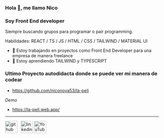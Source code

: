 ### Hola 👋, me llamo Nico
### Soy Front End developer
Siempre buscando grupos para programar o pair programming.


Habilidades: REACT / TS / JS / HTML / CSS / TAILWIND / MATERIAL UI

- 🔭 Estoy trabajando en proyectos como Front End Developer para una empresa de manera freelance 
- 🌱 Estoy aprendiendo TAILWIND y TYPESCRIPT 

### Ultimo Proyecto autodidacta donde se puede ver mi manera de codear
* https://github.com/niconova53/la-peli

_Demo_
* https://la-peli.web.app/



---
[<img src='https://cdn.jsdelivr.net/npm/simple-icons@3.0.1/icons/github.svg' alt='github' height='40'>](https://github.com/niconova53)``` ```
[<img src='https://cdn.jsdelivr.net/npm/simple-icons@3.0.1/icons/linkedin.svg' alt='linkedin' height='40'>](https://www.linkedin.com/in/nicolas-novacovich-002211173/)
[<img src='https://cdn.jsdelivr.net/npm/simple-icons@3.0.1/icons/youtube.svg' alt='YouTube' height='40'>](https://www.youtube.com/channel/UCTGNIqNUyQ7T2ujzAlF3DJA)
